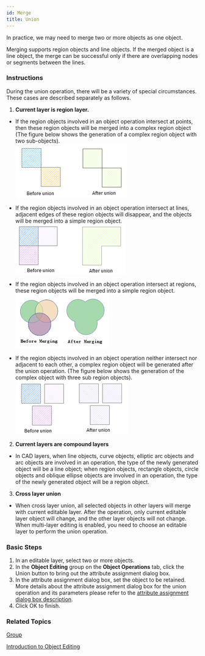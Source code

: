 ```yaml
---
id: Merge
title: Union
---
```

In practice, we may need to merge two or more objects as one object.

Merging supports region objects and line objects. If the merged object is a line object, the merge can be successful only if there are overlapping nodes or segments between the lines.

### Instructions

During the union operation, there will be a variety of special circumstances. These cases are described separately as follows.

1. **Current layer is region layer.**
* If the region objects involved in an object operation intersect at points, then these region objects will be merged into a complex region object (The figure below shows the generation of a complex region object with two sub-objects).<br/>
![](img/Union01.png)

* If the region objects involved in an object operation intersect at lines, adjacent edges of these region objects will disappear, and the objects will be merged into a simple region object.<br/>
![](img/Union02.png)

* If the region objects involved in an object operation intersect at regions, these region objects will be merged into a simple region object.<br/>![](img/Union03.png)

* If the region objects involved in an object operation neither intersect nor adjacent to each other, a complex region object will be generated after the union operation. (The figure below shows the generation of the complex object with three sub region objects).<br/>
![](img/Union04.png)

2. **Current layers are compound layers**
* In CAD layers, when line objects, curve objects, elliptic arc objects and arc objects are involved in an operation, the type of the newly generated object will be a line object; when region objects, rectangle objects, circle objects and oblique ellipse objects are involved in an operation, the type of the newly generated object will be a region object.
3. **Cross layer union**
* When cross layer union, all selected objects in other layers will merge with current editable layer. After the operation, only current editable layer object will change, and the other layer objects will not change. When multi-layer editing is enabled, you need to choose an editable layer to perform the union operation.

### Basic Steps

1. In an editable layer, select two or more objects.
2. In the **Object Editing** group on the **Object Operations** tab, click the Union button to bring out the attribute assignment dialog box.
3. In the attribute assignment dialog box, set the object to be retained. More details about the attribute assignment dialog box for the union operation and its parameters please refer to the [ attribute assignment dialog box description](AttributeDiag). 
4. Click OK to finish.

###  Related Topics

 [Group](Group)

 [Introduction to Object Editing](AboutEdittingGeometry)

